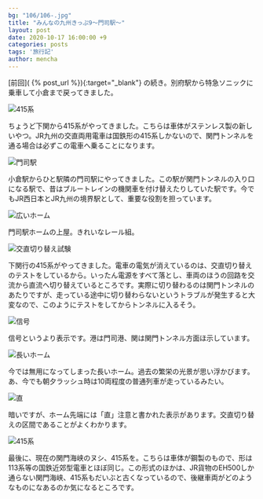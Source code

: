 ```yaml
---
bg: "106/106-.jpg"
title: "みんなの九州きっぷ9～門司駅～"
layout: post
date: 2020-10-17 16:00:00 +9
categories: posts
tags: '旅行記'
author: mencha
---
```


[前回]( {% post_url  %}){:target="_blank"} の続き。別府駅から特急ソニックに乗車して小倉まで戻ってきました。

![415系]()

<!--more-->
ちょうど下関から415系がやってきました。こちらは車体がステンレス製の新しいやつ。JR九州の交直両用電車は国鉄形の415系しかないので、関門トンネルを通る場合は必ずこの電車へ乗ることになります。

![門司駅]()

小倉駅からひと駅隣の門司駅にやってきました。この駅が関門トンネルの入り口になる駅で、昔はブルートレインの機関車を付け替えたりしていた駅です。今でもJR西日本とJR九州の境界駅として、重要な役割を担っています。

![広いホーム]()

門司駅ホームの上屋。きれいなレール組。

![交直切り替え試験]()

下関行の415系がやってきました。電車の電気が消えているのは、交直切り替えのテストをしているから。いったん電源をすべて落とし、車両のほうの回路を交流から直流へ切り替えているところです。実際に切り替わるのは関門トンネルのあたりですが、走っている途中に切り替わらないというトラブルが発生すると大変なので、このようにテストをしてからトンネルに入るそう。

![信号]()

信号というより表示です。港は門司港、関は関門トンネル方面ほ示しています。

![長いホーム]()

今では無用になってしまった長いホーム。過去の繁栄の光景が思い浮かびます。あ、今でも朝夕ラッシュ時は10両程度の普通列車が走っているみたい。

![直]()

暗いですが、ホーム先端には「直」注意と書かれた表示があります。交直切り替えの区間であることがよくわかります。

![415系]()

最後に、現在の関門海峡のヌシ、415系を。こちらは車体が鋼製のもので、形は113系等の国鉄近郊型電車とほぼ同じ。この形式のほかは、JR貨物のEH500しか通らない関門海峡、415系もだいぶと古くなっているので、後継車両がどのようなものになあるのか気になるところです。